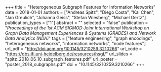 +++
title = "Heterogeneous Subgraph Features for Information Networks"
date = 2018-01-01
authors = ["Andreas Spitz", "Diego Costa", "Kai Chen", "Jan Greulich", "Johanna Geiss", "Stefan Wiesberg", "Michael Gertz"]
publication_types = ["1"]
abstract = ""
selected = "false"
publication = "*Proceedings of the 1st ACM SIGMOD Joint International Workshop on Graph Data Management Experiences & Systems (GRADES) and Network Data Analytics (NDA)*"
tags = ["feature engineering", "graph encodings", "heterogeneous networks", "information networks", "node features"]
url_pdf = "http://doi.acm.org/10.1145/3210259.3210266"
url_code = "https://dbs.ifi.uni-heidelberg.de/resources/hsgf/"
url_slides = "spitz_2018_06_10_subgraph_features.pdf"
url_poster = "poster_2018_subgraphs.pdf"
doi = "10.1145/3210259.3210266"
+++

